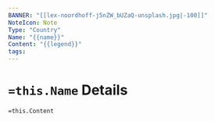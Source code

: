 ```yaml
---
BANNER: "[[lex-noordhoff-j5nZW_bUZaQ-unsplash.jpg|-100]]"
NoteIcon: Note
Type: "Country"
Name: "{{name}}"
Content: "{{legend}}"
tags:
---
```

# `=this.Name` Details

`=this.Content`
